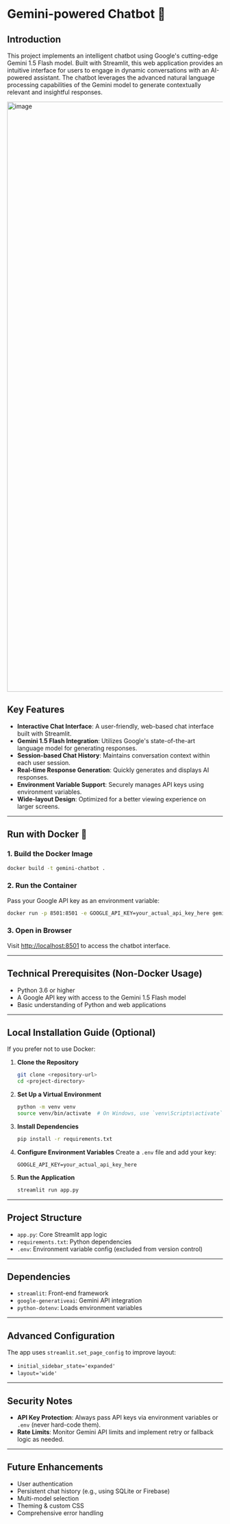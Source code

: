 # Gemini-powered Chatbot 🤖

## Introduction

This project implements an intelligent chatbot using Google's cutting-edge Gemini 1.5 Flash model. Built with Streamlit, this web application provides an intuitive interface for users to engage in dynamic conversations with an AI-powered assistant. The chatbot leverages the advanced natural language processing capabilities of the Gemini model to generate contextually relevant and insightful responses.

<img width="2558" height="1377" alt="image" src="https://github.com/user-attachments/assets/38da5b6f-5ca1-45b0-a8c8-1aa72049f6bb" />

## Key Features

- **Interactive Chat Interface**: A user-friendly, web-based chat interface built with Streamlit.
- **Gemini 1.5 Flash Integration**: Utilizes Google's state-of-the-art language model for generating responses.
- **Session-based Chat History**: Maintains conversation context within each user session.
- **Real-time Response Generation**: Quickly generates and displays AI responses.
- **Environment Variable Support**: Securely manages API keys using environment variables.
- **Wide-layout Design**: Optimized for a better viewing experience on larger screens.

---

## Run with Docker 🐳

### 1. **Build the Docker Image**
```bash
docker build -t gemini-chatbot .
```

### 2. **Run the Container**
Pass your Google API key as an environment variable:
```bash
docker run -p 8501:8501 -e GOOGLE_API_KEY=your_actual_api_key_here gemini-chatbot
```

### 3. **Open in Browser**
Visit [http://localhost:8501](http://localhost:8501) to access the chatbot interface.

---

## Technical Prerequisites (Non-Docker Usage)

- Python 3.6 or higher
- A Google API key with access to the Gemini 1.5 Flash model
- Basic understanding of Python and web applications

---

## Local Installation Guide (Optional)

If you prefer not to use Docker:

1. **Clone the Repository**
   ```bash
   git clone <repository-url>
   cd <project-directory>
   ```

2. **Set Up a Virtual Environment**
   ```bash
   python -m venv venv
   source venv/bin/activate  # On Windows, use `venv\Scripts\activate`
   ```

3. **Install Dependencies**
   ```bash
   pip install -r requirements.txt
   ```

4. **Configure Environment Variables**
   Create a `.env` file and add your key:
   ```env
   GOOGLE_API_KEY=your_actual_api_key_here
   ```

5. **Run the Application**
   ```bash
   streamlit run app.py
   ```

---

## Project Structure

- `app.py`: Core Streamlit app logic
- `requirements.txt`: Python dependencies
- `.env`: Environment variable config (excluded from version control)

---

## Dependencies

- `streamlit`: Front-end framework
- `google-generativeai`: Gemini API integration
- `python-dotenv`: Loads environment variables

---

## Advanced Configuration

The app uses `streamlit.set_page_config` to improve layout:
- `initial_sidebar_state='expanded'`
- `layout='wide'`

---

## Security Notes

- **API Key Protection**: Always pass API keys via environment variables or `.env` (never hard-code them).
- **Rate Limits**: Monitor Gemini API limits and implement retry or fallback logic as needed.

---

## Future Enhancements

- User authentication
- Persistent chat history (e.g., using SQLite or Firebase)
- Multi-model selection
- Theming & custom CSS
- Comprehensive error handling
